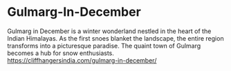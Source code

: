 # Gulmarg-In-December
Gulmarg in December is a winter wonderland nestled in the heart of the Indian Himalayas. As the first snoes blanket the landscape, the entire region transforms into a picturesque paradise. The quaint town of Gulmarg becomes a hub for snow enthusiasts. https://cliffhangersindia.com/gulmarg-in-december/
